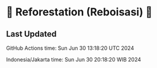 
# 🌳 Reforestation (Reboisasi) 🌲

## Last Updated

GitHub Actions time: Sun Jun 30 13:18:20 UTC 2024

Indonesia/Jakarta time: Sun Jun 30 20:18:20 WIB 2024
